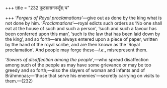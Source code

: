 +++
title = "232 कूटशासनकर्तॄंश् च"

+++
‘*Forgers of Royal proclamations*’—give out as done by the king what is
not done by him. ‘*Proclamations*’—royal edicts such orders as ‘No one
shall eat at the house of such and such a person’, ‘such and such a
favour has been conferred upon this man’, ‘such is the law that has been
laid down by the king’, and so forth—are always entered upon a piece of
paper, written by the hand of the royal scribe, and are then known as
the ‘Royal proclamation’. And people may forge these—*i.e*.,
misrepresent them.

‘*Sowers of disaffection among the people*’,—who spread disaffection
among such of the people as may have some grievance or may be too greedy
and so forth;—also the slayers of woman and infants and of
Brāhmnṇas;—‘those that serve his enemies’—secretly carrying on visits to
them.—(232)


